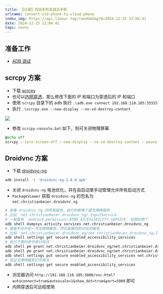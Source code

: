 ```yaml
---
title: 【记录】将旧手机变成云手机
urlname: convert-old-phone-to-cloud-phone
index_img: https://api.limour.top/randomImg?d=2024-12-25 13:04:41
date: 2024-12-25 21:04:41
tags: novnc
---
```

## 准备工作
+ [ADB 调试](./force-enable-adb-wireless-debugging)

## scrcpy 方案
+ 下载 [scrcpy](https://github.com/Genymobile/scrcpy/releases)
+ 也可以[内网穿透](./WebSocket-based-intranet-penetration-tool)，那么修改下面的 IP 和端口为穿透后的 IP 和端口
+ 使用 `scrcpy` 目录下的 adb 执行 `.\adb.exe connect 192.168.110.105:35555`
+ 执行 `.\scrcpy.exe --new-display --no-vd-destroy-content`

![](https://img.limour.top/2024/12/25/676c0984bff5f.webp)

+ 修改 `scrcpy-console.bat` 如下，则可关闭物理屏幕
```cmd
@echo off
scrcpy --turn-screen-off --new-display --no-vd-destroy-content --pause-on-exit=if-error %*
```

## Droidvnc 方案
+ 下载 [droidvnc-ng](https://github.com/bk138/droidVNC-NG/releases)
```bash
adb install -t 'droidvnc-ng-2.8.0.apk'
```
+ 关闭 `droidvnc-ng` 电池优化，并在自启动里手动管理允许所有启动方式
+ `PackageViewer` 获取 `droidvnc-ng` 的包名为 `net.christianbeier.droidvnc_ng`
```bash
# 查看 droidvnc_ng 的所有服务，自行判断哪个是无障碍服务
# 比如 `net.christianbeier.droidvnc_ng/.InputService`
# 一般是有 `android.permission.BIND_ACCESSIBILITY_SERVICE` 权限的那个
adb shell dumpsys activity services net.christianbeier.droidvnc_ng
# 或者手动开启一次无障碍服务，然后直接找到对应的服务
# 比如 `net.christianbeier.droidvnc_ng/net.christianbeier.droidvnc_ng.InputService`
adb shell settings get secure enabled_accessibility_services
# 执行下面的命令进行保活
adb shell pm grant net.christianbeier.droidvnc_ng/net.christianbeier.droidvnc_ng.InputService android.permission.BIND_ACCESSIBILITY_SERVICE
adb shell pm grant net.christianbeier.droidvnc_ng/net.christianbeier.droidvnc_ng.InputService android.permission.WRITE_SECURE_SETTINGS
adb shell settings put secure enabled_accessibility_services net.christianbeier.droidvnc_ng/net.christianbeier.droidvnc_ng.InputService
# 验证无障碍服务打开情况
adb shell settings get secure enabled_accessibility_services
```

+ 浏览器访问 `http://192.168.110.105:5800/vnc.html?autoconnect=true&autoscale=1&show_dot=true&port=5900` 即可
+ 内网穿透后可远程使用